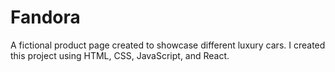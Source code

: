 # Fandora

A fictional product page created to showcase different luxury cars. I created this project using HTML, CSS, JavaScript, and React.
